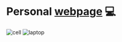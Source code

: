  # Personal [webpage](www.diegohart.com) 💻
 
![cell](https://user-images.githubusercontent.com/122852487/216429929-d6cb5bd2-e79b-4ac3-8f27-48647863177f.png)
![laptop](https://user-images.githubusercontent.com/122852487/216429937-7a1d73cd-7f45-4923-b9f9-e866258942d5.png)
